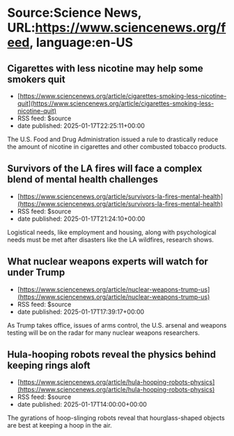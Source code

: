# Source:Science News, URL:https://www.sciencenews.org/feed, language:en-US

## Cigarettes with less nicotine may help some smokers quit
 - [https://www.sciencenews.org/article/cigarettes-smoking-less-nicotine-quit](https://www.sciencenews.org/article/cigarettes-smoking-less-nicotine-quit)
 - RSS feed: $source
 - date published: 2025-01-17T22:25:11+00:00

The U.S. Food and Drug Administration issued a rule to drastically reduce the amount of nicotine in cigarettes and other combusted tobacco products.

## Survivors of the LA fires will face a complex blend of mental health challenges
 - [https://www.sciencenews.org/article/survivors-la-fires-mental-health](https://www.sciencenews.org/article/survivors-la-fires-mental-health)
 - RSS feed: $source
 - date published: 2025-01-17T21:24:10+00:00

Logistical needs, like employment and housing, along with psychological needs must be met after disasters like the LA wildfires, research shows.

## What nuclear weapons experts will watch for under Trump
 - [https://www.sciencenews.org/article/nuclear-weapons-trump-us](https://www.sciencenews.org/article/nuclear-weapons-trump-us)
 - RSS feed: $source
 - date published: 2025-01-17T17:39:17+00:00

As Trump takes office, issues of arms control, the U.S. arsenal and weapons testing will be on the radar for many nuclear weapons researchers.

## Hula-hooping robots reveal the physics behind keeping rings aloft
 - [https://www.sciencenews.org/article/hula-hooping-robots-physics](https://www.sciencenews.org/article/hula-hooping-robots-physics)
 - RSS feed: $source
 - date published: 2025-01-17T14:00:00+00:00

The gyrations of hoop-slinging robots reveal that hourglass-shaped objects are best at keeping a hoop in the air.

